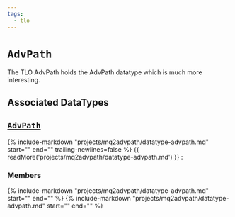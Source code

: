 ```yaml
---
tags:
  - tlo
---
```

# `AdvPath`

<!--tlo-desc-start-->
The TLO AdvPath holds the AdvPath datatype which is much more interesting.
<!--tlo-desc-end-->

## Associated DataTypes
<!--tlo-datatypes-start-->
## [`AdvPath`](datatype-advpath.md)
{% include-markdown "projects/mq2advpath/datatype-advpath.md" start="<!--dt-desc-start-->" end="<!--dt-desc-end-->" trailing-newlines=false %} {{ readMore('projects/mq2advpath/datatype-advpath.md') }}
:    <h3>Members</h3>
    {% include-markdown "projects/mq2advpath/datatype-advpath.md" start="<!--dt-members-start-->" end="<!--dt-members-end-->" %}
    {% include-markdown "projects/mq2advpath/datatype-advpath.md" start="<!--dt-linkrefs-start-->" end="<!--dt-linkrefs-end-->" %}
    <!--tlo-datatypes-end-->